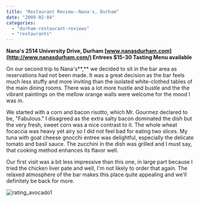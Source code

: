 ```yaml
---
title: "Restaurant Review--Nana's, Durham"
date: "2009-02-04"
categories: 
  - "durham-restaurant-reviews"
  - "restaurants"
---
```


**Nana's 2514 University Drive, Durham [www.nanasdurham.com](http://www.nanasdurham.com/) Entrees $15-30 Tasting Menu available**

On our second trip to Nana's**,** we decided to sit in the bar area as reservations had not been made. It was a great decision as the bar feels much less stuffy and more inviting than the isolated white-clothed tables of the main dining rooms. There was a lot more hustle and bustle and the the vibrant paintings on the mellow orange walls were welcome for the mood I was in.

We started with a corn and bacon risotto, which Mr. Gourmez declared to be, "Fabulous." I disagreed as the extra salty bacon dominated the dish but the very fresh, sweet corn was a nice contrast to it. The whole wheat focaccia was heavy yet airy so I did not feel bad for eating two slices. My tuna with goat cheese gnocchi entree was delightful, especially the delicate tomato and basil sauce. The zucchini in the dish was grilled and I must say, that cooking method enhances its flavor well.

Our first visit was a bit less impressive than this one, in large part because I tried the chicken liver pate and well, I'm not likely to order that again. The relaxed atmosphere of the bar makes this place quite appealing and we'll definitely be back for more.

![rating_avocado1](http://s3.amazonaws.com/thegourmez-wpmedia/2009/02/rating_avocado1.gif "rating_avocado1")
